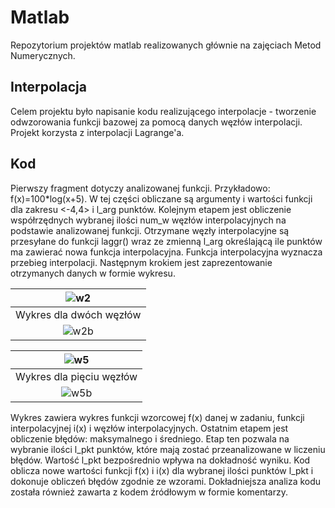 # Matlab
Repozytorium projektów matlab realizowanych głównie na zajęciach Metod Numerycznych.

## Interpolacja
Celem projektu było napisanie kodu realizującego interpolacje - tworzenie odwzorowania funkcji bazowej za pomocą danych węzłów interpolacji. Projekt korzysta z interpolacji Lagrange'a.

## Kod
Pierwszy fragment dotyczy analizowanej funkcji. Przykładowo:
f(x)=100*log(x+5).
W tej części obliczane są argumenty i wartości funkcji dla zakresu <-4,4>  i l_arg punktów. Kolejnym etapem jest obliczenie współrzędnych wybranej ilości num_w węzłów interpolacyjnych na podstawie analizowanej funkcji. Otrzymane węzły interpolacyjne są przesyłane do funkcji laggr() wraz ze zmienną l_arg określającą ile punktów ma zawierać nowa funkcja interpolacyjna. Funkcja interpolacyjna wyznacza przebieg interpolacji. Następnym krokiem jest zaprezentowanie otrzymanych danych w formie wykresu.

|![w2](https://user-images.githubusercontent.com/74370363/165354438-9f8048fe-0b45-4853-a8b4-366070f5e8c1.png)|
|:--:|
|Wykres dla dwóch węzłów|
|![w2b](https://user-images.githubusercontent.com/74370363/165355282-facf269a-865a-4d2e-b578-0fdd7b0fcc04.png)|

|![w5](https://user-images.githubusercontent.com/74370363/165355643-476b78c0-4835-4b9f-8606-3e5bf959a569.png)|
|:--:|
|Wykres dla pięciu węzłów|
|![w5b](https://user-images.githubusercontent.com/74370363/165355655-02e1f665-a719-4867-be3f-14e5ec8907e1.png)|


Wykres zawiera wykres funkcji wzorcowej f(x) danej w zadaniu, funkcji interpolacyjnej i(x) i węzłów interpolacyjnych. Ostatnim etapem jest obliczenie błędów: maksymalnego i średniego. Etap ten pozwala na wybranie ilości l_pkt punktów, które mają zostać przeanalizowane w liczeniu błędów. Wartość l_pkt bezpośrednio wpływa na dokładność wyniku. Kod oblicza nowe wartości funkcji f(x) i i(x) dla wybranej ilości punktów l_pkt i dokonuje obliczeń błędów zgodnie ze wzorami. Dokładniejsza analiza kodu została również zawarta z kodem źródłowym w formie komentarzy.


